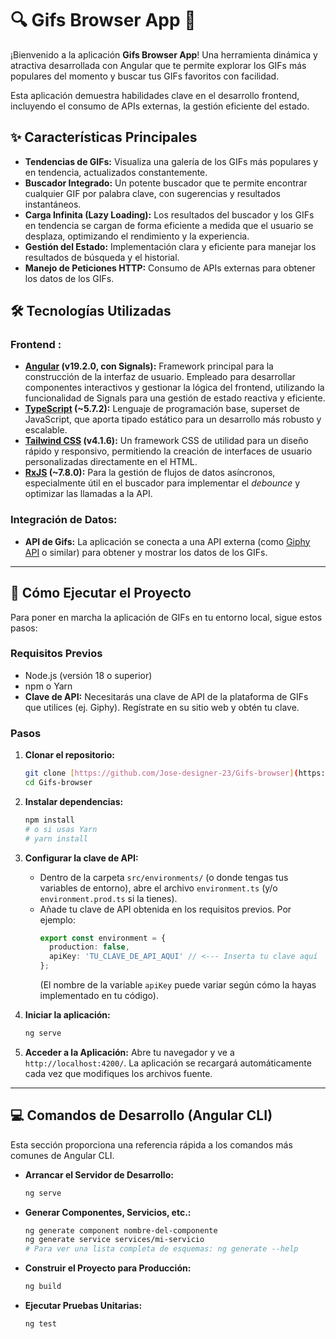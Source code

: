 # 🔍 Gifs Browser App 🚀

¡Bienvenido a la aplicación **Gifs Browser App**! Una herramienta dinámica y atractiva desarrollada con Angular que te permite explorar los GIFs más populares del momento y buscar tus GIFs favoritos con facilidad.

Esta aplicación demuestra habilidades clave en el desarrollo frontend, incluyendo el consumo de APIs externas, la gestión eficiente del estado.

## ✨ Características Principales

* **Tendencias de GIFs:** Visualiza una galería de los GIFs más populares y en tendencia, actualizados constantemente.
* **Buscador Integrado:** Un potente buscador que te permite encontrar cualquier GIF por palabra clave, con sugerencias y resultados instantáneos.
* **Carga Infinita (Lazy Loading):** Los resultados del buscador y los GIFs en tendencia se cargan de forma eficiente a medida que el usuario se desplaza, optimizando el rendimiento y la experiencia.
* **Gestión del Estado:** Implementación clara y eficiente para manejar los resultados de búsqueda y el historial.
* **Manejo de Peticiones HTTP:** Consumo de APIs externas para obtener los datos de los GIFs.

## 🛠️ Tecnologías Utilizadas

### Frontend :

* **[Angular](https://angular.io/) (v19.2.0, con Signals):** Framework principal para la construcción de la interfaz de usuario. Empleado para desarrollar componentes interactivos y gestionar la lógica del frontend, utilizando la funcionalidad de Signals para una gestión de estado reactiva y eficiente.
* **[TypeScript](https://www.typescriptlang.org/) (~5.7.2):** Lenguaje de programación base, superset de JavaScript, que aporta tipado estático para un desarrollo más robusto y escalable.
* **[Tailwind CSS](https://tailwindcss.com/) (v4.1.6):** Un framework CSS de utilidad para un diseño rápido y responsivo, permitiendo la creación de interfaces de usuario personalizadas directamente en el HTML.
* **[RxJS](https://rxjs.dev/) (~7.8.0):** Para la gestión de flujos de datos asíncronos, especialmente útil en el buscador para implementar el *debounce* y optimizar las llamadas a la API.

### Integración de Datos:

* **API de Gifs:** La aplicación se conecta a una API externa (como [Giphy API](https://developers.giphy.com/) o similar) para obtener y mostrar los datos de los GIFs.

---

## 🚀 Cómo Ejecutar el Proyecto

Para poner en marcha la aplicación de GIFs en tu entorno local, sigue estos pasos:

### Requisitos Previos

* Node.js (versión 18 o superior)
* npm o Yarn
* **Clave de API:** Necesitarás una clave de API de la plataforma de GIFs que utilices (ej. Giphy). Regístrate en su sitio web y obtén tu clave.

### Pasos

1.  **Clonar el repositorio:**
    ```bash
    git clone [https://github.com/Jose-designer-23/Gifs-browser](https://github.com/Jose-designer-23/Gifs-browser)
    cd Gifs-browser
    ```

2.  **Instalar dependencias:**
    ```bash
    npm install
    # o si usas Yarn
    # yarn install
    ```

3.  **Configurar la clave de API:**
    * Dentro de la carpeta `src/environments/` (o donde tengas tus variables de entorno), abre el archivo `environment.ts` (y/o `environment.prod.ts` si la tienes).
    * Añade tu clave de API obtenida en los requisitos previos. Por ejemplo:
        ```typescript
        export const environment = {
          production: false,
          apiKey: 'TU_CLAVE_DE_API_AQUI' // <--- Inserta tu clave aquí
        };
        ```
        (El nombre de la variable `apiKey` puede variar según cómo la hayas implementado en tu código).

4.  **Iniciar la aplicación:**
    ```bash
    ng serve
    ```

5.  **Acceder a la Aplicación:**
    Abre tu navegador y ve a `http://localhost:4200/`. La aplicación se recargará automáticamente cada vez que modifiques los archivos fuente.

---

## 💻 Comandos de Desarrollo (Angular CLI)

Esta sección proporciona una referencia rápida a los comandos más comunes de Angular CLI.

* **Arrancar el Servidor de Desarrollo:**
    ```bash
    ng serve
    ```
* **Generar Componentes, Servicios, etc.:**
    ```bash
    ng generate component nombre-del-componente
    ng generate service services/mi-servicio
    # Para ver una lista completa de esquemas: ng generate --help
    ```
* **Construir el Proyecto para Producción:**
    ```bash
    ng build
    ```
* **Ejecutar Pruebas Unitarias:**
    ```bash
    ng test
    ```


